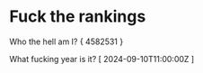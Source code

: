 # Fuck the rankings

Who the hell am I?
{ 4582531 }

What fucking year is it?
[ 2024-09-10T11:00:00Z ]
